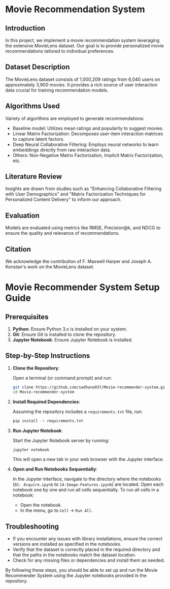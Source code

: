 # Movie Recommendation System

## Introduction
In this project, we implement a movie recommendation system leveraging the extensive MovieLens dataset. Our goal is to provide personalized movie recommendations tailored to individual preferences.

## Dataset Description
The MovieLens dataset consists of 1,000,209 ratings from 6,040 users on approximately 3,900 movies. It provides a rich source of user interaction data crucial for training recommendation models.

## Algorithms Used
Variety of algorithms are employed to generate recommendations:
- Baseline model: Utilizes mean ratings and popularity to suggest movies.
- Linear Matrix Factorization: Decomposes user-item interaction matrices to capture latent factors.
- Deep Neural Collaborative Filtering: Employs neural networks to learn embeddings directly from raw interaction data.
- Others: Non-Negative Matrix Factorization, Implicit Matrix Factorization, etc.

## Literature Review
Insights are drawn from studies such as "Enhancing Collaborative Filtering with User Demographics" and "Matrix Factorization Techniques for Personalized Content Delivery" to inform our approach.

## Evaluation
Models are evaluated using metrics like RMSE, Precision@k, and NDCG to ensure the quality and relevance of recommendations.

## Citation
We acknowledge the contribution of F. Maxwell Harper and Joseph A. Konstan's work on the MovieLens dataset.

# Movie Recommender System Setup Guide

## Prerequisites

1. **Python**: Ensure Python 3.x is installed on your system.
2. **Git**: Ensure Git is installed to clone the repository.
3. **Jupyter Notebook**: Ensure Jupyter Notebook is installed.

## Step-by-Step Instructions

1. **Clone the Repository**:
   
   Open a terminal (or command prompt) and run:
   ```sh
   git clone https://github.com/sadhana937/Movie-recommender-system.git
   cd Movie-recommender-system
   ```

2. **Install Required Dependencies**:
   
   Assuming the repository includes a `requirements.txt` file, run:
   ```sh
   pip install -r requirements.txt
   ```

3. **Run Jupyter Notebook**:
   
   Start the Jupyter Notebook server by running:
   ```sh
   jupyter notebook
   ```
   
   This will open a new tab in your web browser with the Jupyter interface.

4. **Open and Run Notebooks Sequentially**:
   
   In the Jupyter interface, navigate to the directory where the notebooks (`01- Acquire.ipynb` to `14-Image-Features.ipynb`) are located. Open each notebook one by one and run all cells sequentially. To run all cells in a notebook:
   - Open the notebook.
   - In the menu, go to `Cell` -> `Run All`.

## Troubleshooting

- If you encounter any issues with library installations, ensure the correct versions are installed as specified in the notebooks.
- Verify that the dataset is correctly placed in the required directory and that the paths in the notebooks match the dataset location.
- Check for any missing files or dependencies and install them as needed.

By following these steps, you should be able to set up and run the Movie Recommender System using the Jupyter notebooks provided in the repository.
```
